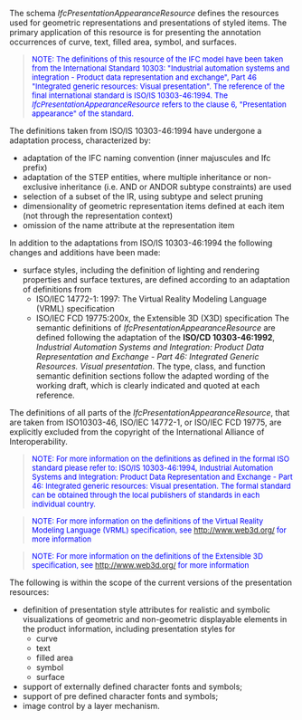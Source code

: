 The schema _IfcPresentationAppearanceResource_ defines the resources used for geometric representations and presentations of styled items. The primary application of this resource is for presenting the annotation occurrences of curve, text, filled area, symbol, and surfaces.

> <font color="#0000FF" size="-1">NOTE: The definitions of this
		resource of the IFC model have been taken from the International Standard
		10303: "Industrial automation systems and integration - Product data
		representation and exchange", Part 46 "Integrated generic resources: Visual
		presentation". The reference of the final international standard is ISO/IS
		10303-46:1994. The <i>IfcPresentationAppearanceResource</i> refers to the
		clause 6, "Presentation appearance" of the standard.</font>

The definitions taken from ISO/IS 10303-46:1994 have undergone a adaptation process, characterized by:

* adaptation of the IFC naming convention (inner majuscules and Ifc prefix)
* adaptation of the STEP entities, where multiple inheritance or non-exclusive inheritance (i.e. AND or ANDOR subtype constraints) are used
* selection of a subset of the IR, using subtype and select pruning
* dimensionality of geometric representation items defined at each item (not through the representation context)
* omission of the name attribute at the representation item

In addition to the adaptations from ISO/IS 10303-46:1994 the following changes and additions have been made:

* surface styles, including the definition of lighting and rendering properties and surface textures, are defined according to an adaptation of definitions from 
    * ISO/IEC 14772-1: 1997: The Virtual Reality Modeling Language (VRML) specification
    * ISO/IEC FCD 19775:200x, the Extensible 3D (X3D) specification
The semantic definitions of _IfcPresentationAppearanceResource_ are defined following the adaptation of the **ISO/CD 10303-46:1992**, _Industrial Automation Systems and Integration: Product Data Representation
		and Exchange - Part 46: Integrated Generic Resources. Visual presentation_. The type, class, and function semantic definition sections follow the adapted wording of the working draft, which is clearly indicated and quoted at each reference.

The definitions of all parts of the _IfcPresentationAppearanceResource_, that are taken from ISO10303-46, ISO/IEC 14772-1, or ISO/IEC FCD 19775, are explicitly excluded from the copyright of the International Alliance of Interoperability.

> <font color="#0000FF" size="-1">NOTE: For more information on
		the definitions as defined in the formal ISO standard please refer to: ISO/IS
		10303-46:1994, Industrial Automation Systems and Integration: Product Data
		Representation and Exchange - Part 46: Integrated generic resources: Visual
		presentation. The formal standard can be obtained through the local publishers
		of standards in each individual country.</font>

> <font size="-1" color="#0000FF">NOTE: For more information on
		the definitions of the Virtual Reality Modeling Language (VRML) specification,
		see <a href="http://www.web3d.org/">http://www.web3d.org/</a> for more
		information</font>

> <font size="-1" color="#0000FF">NOTE: For more information on
		the definitions of the Extensible 3D specification, see
		<a href="http://www.web3d.org/">http://www.web3d.org/</a> for more
		information</font>

The following is within the scope of the current versions of the presentation resources:

* definition of presentation style attributes for realistic and symbolic visualizations of geometric and non-geometric displayable elements in the product information, including presentation styles for 
    * curve
    * text
    * filled area
    * symbol
    * surface 
* support of externally defined character fonts and symbols;
* support of pre defined character fonts and symbols;
* image control by a layer mechanism.